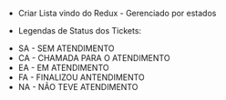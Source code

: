 - Criar Lista vindo do Redux - Gerenciado por estados

- Legendas de Status dos Tickets:

* SA - SEM ATENDIMENTO
* CA - CHAMADA PARA O ATENDIMENTO
* EA - EM ATENDIMENTO
* FA - FINALIZOU ANTENDIMENTO
* NA - NÃO TEVE ATENDIMENTO
